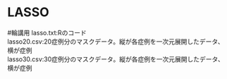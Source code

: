 # LASSO
#輪講用
lasso.txt:Rのコード  
lasso20.csv:20症例分のマスクデータ。縦が各症例を一次元展開したデータ、横が症例  
lasso30.csv:30症例分のマスクデータ。縦が各症例を一次元展開したデータ、横が症例  
